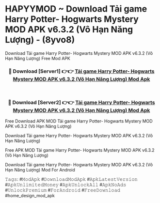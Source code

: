 # HAPYYMOD ~ Download Tải game Harry Potter- Hogwarts Mystery MOD APK v6.3.2 (Vô Hạn Năng Lượng) - (8yvo8)
Download Tải game Harry Potter- Hogwarts Mystery MOD APK v6.3.2 (Vô Hạn Năng Lượng) Free Mod APK

<div align="center">
<h3>🔴 Download [Server1] 👉👉 <a href="https://apk-comot.site?title=Tải_game_Harry_Potter-_Hogwarts_Mystery_MOD_APK_v6.3.2_(Vô_Hạn_Năng_Lượng)">Tải game Harry Potter- Hogwarts Mystery MOD APK v6.3.2 (Vô Hạn Năng Lượng) Mod Apk</a></h3><br>

<h3>🔴 Download [Server2] 👉👉 <a href="https://apk-comot.site?title=Tải_game_Harry_Potter-_Hogwarts_Mystery_MOD_APK_v6.3.2_(Vô_Hạn_Năng_Lượng)">Tải game Harry Potter- Hogwarts Mystery MOD APK v6.3.2 (Vô Hạn Năng Lượng) Mod Apk</a></h3>
</div>


Free Download APK MOD Tải game Harry Potter- Hogwarts Mystery MOD APK v6.3.2 (Vô Hạn Năng Lượng)

Download Tải game Harry Potter- Hogwarts Mystery MOD APK v6.3.2 (Vô Hạn Năng Lượng) 

Free APK MOD Tải game Harry Potter- Hogwarts Mystery MOD APK v6.3.2 (Vô Hạn Năng Lượng) 

Download Tải game Harry Potter- Hogwarts Mystery MOD APK v6.3.2 (Vô Hạn Năng Lượng) Mod For Android

𝚃𝚊𝚐𝚜: #𝙼𝚘𝚍𝙰𝚙𝚔 #𝙳𝚘𝚠𝚗𝚕𝚘𝚊𝚍𝙼𝚘𝚍𝙰𝚙𝚔 #𝙰𝚙𝚔𝙻𝚊𝚝𝚎𝚜𝚝𝚅𝚎𝚛𝚜𝚒𝚘𝚗 #𝙰𝚙𝚔𝚄𝚗𝚕𝚒𝚖𝚒𝚝𝚎𝚍𝙼𝚘𝚗𝚎𝚢 #𝙰𝚙𝚔𝚄𝚗𝚕𝚘𝚌𝚔𝙰𝚕𝚕 #𝙰𝚙𝚔𝙽𝚘𝙰𝚍𝚜 #𝚄𝚗𝚕𝚘𝚌𝚔𝙿𝚛𝚎𝚖𝚒𝚞𝚖 #𝙵𝚘𝚛𝙰𝚗𝚍𝚛𝚘𝚒𝚍 #𝙵𝚛𝚎𝚎𝙳𝚘𝚠𝚗𝚕𝚘𝚊𝚍 #home_design_mod_apk